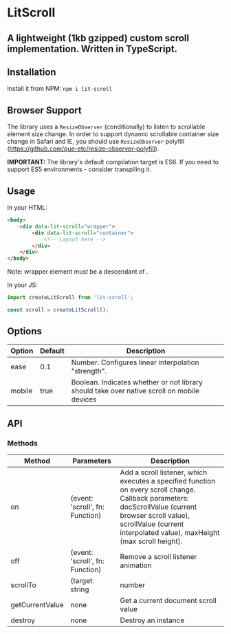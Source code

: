 # LitScroll

## A lightweight (1kb gzipped) custom scroll implementation. Written in TypeScript.

## Installation

Install it from NPM:
`npm i lit-scroll`

## Browser Support

The library uses a `ResizeObserver` (conditionally) to listen to scrollable element size change. In order to support dynamic scrollable container size change in Safari and IE, you should use `ResizeObserver` polyfill (<https://github.com/que-etc/resize-observer-polyfill>).

**IMPORTANT:** The library's default compilation target is ES6. If you need to support ES5 environments - consider transpiling it.

## Usage

In your HTML:

```html
<body>
    <div data-lit-scroll="wrapper">
        <div data-lit-scroll="container">
            <!-- Layout here -->
        </div>
    </div>
</body>
```

Note: wrapper element must be a descendant of <body>.

In your JS:

```javascript
import createLitScroll from 'lit-scroll';

const scroll = createLitScroll();
```

## Options

| Option | Default | Description                                                                                |
| ------ | ------- | ------------------------------------------------------------------------------------------ |
| ease   | 0.1     | Number. Configures linear interpolation "strength".                                        |
| mobile | true    | Boolean. Indicates whether or not library should take over native scroll on mobile devices |

## API

### Methods

| Method          | Parameters                      | Description                                                                                                                                                                                                                     |
| --------------- | ------------------------------- | ------------------------------------------------------------------------------------------------------------------------------------------------------------------------------------------------------------------------------- |
| on              | (event: 'scroll', fn: Function) | Add a scroll listener, which executes a specified function on every scroll change. Callback parameters: docScrollValue (current browser scroll value), scrollValue (current interpolated value), maxHeight (max scroll height). |
| off             | (event: 'scroll', fn: Function) | Remove a scroll listener animation                                                                                                                                                                                              |
| scrollTo        | (target: string                 | number                                                                                                                                                                                                                          | Element, opts: { native?: boolean }) | Scroll to an element (via selector, document top offset, or element reference) |
| getCurrentValue | none                            | Get a current document scroll value                                                                                                                                                                                             |
| destroy         | none                            | Destroy an instance                                                                                                                                                                                                             |
